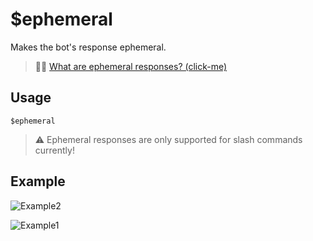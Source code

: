 # $ephemeral
Makes the bot's response ephemeral.
> 🧙‍♂️ [What are ephemeral responses? (click-me)](https://support.discord.com/hc/en-us/articles/1500000580222-Ephemeral-Messages-FAQ)

## Usage
```
$ephemeral
```
> ⚠️ Ephemeral responses are only supported for slash commands currently!

## Example
![Example2](https://user-images.githubusercontent.com/69215413/122575265-91e17400-d01e-11eb-9789-de224722f3ab.png)

![Example1](https://user-images.githubusercontent.com/69215413/122575261-90b04700-d01e-11eb-942c-1cd5096998d0.png)
